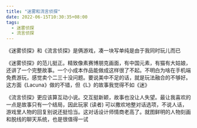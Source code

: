 ```yaml
---
title: "迷雾和流言侦探"
date: 2022-06-15T10:30:35+08:00
tags:
  - 迷雾侦探
  - 流言侦探
---
```


《迷雾侦探》和《流言侦探》是俩游戏，凑一块写单纯是由于我同时玩儿而已

《迷雾侦探》的范儿挺正。精致像素赛博朋克画面，有中国元素，有猫有大姑娘，还讲了一个完整故事。一个小成本作品能做成这样很了不起。不明白为啥在手机端免费游玩，感觉卖个二三十没问题。要说美中不足的话，就是玩法融合的不够好。这方面《Lacuna》做的不错，但《L》的故事我觉得不如《迷》

《流言侦探》更应该算互动小说。交互挺新颖，故事也没让人失望。最让我喜欢的一点是故事只有一个结局，因此玩家 (读者) 可以撒欢地整对话选项，不说人话，游戏里人物的回复别说还挺恰当。这对话设计师情商老高了。就图鲜明的人物刻画和脱线的聊天系统，也是很值得一试
